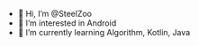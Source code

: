 - 👋 Hi, I’m @SteelZoo
- 👀 I’m interested in Android
- 🌱 I’m currently learning Algorithm, Kotlin, Java


<!---
SteelZoo/SteelZoo is a ✨ special ✨ repository because its `README.md` (this file) appears on your GitHub profile.
You can click the Preview link to take a look at your changes.
--->
